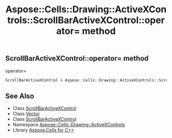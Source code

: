 ﻿---
title: Aspose::Cells::Drawing::ActiveXControls::ScrollBarActiveXControl::operator= method
linktitle: operator=
second_title: Aspose.Cells for C++ API Reference
description: 'Aspose::Cells::Drawing::ActiveXControls::ScrollBarActiveXControl::operator= method. operator= in C++.'
type: docs
weight: 300
url: /cpp/aspose.cells.drawing.activexcontrols/scrollbaractivexcontrol/operator_asm/
---
## ScrollBarActiveXControl::operator= method


operator=

```cpp
ScrollBarActiveXControl & Aspose::Cells::Drawing::ActiveXControls::ScrollBarActiveXControl::operator=(const ScrollBarActiveXControl &src)
```

## See Also

* Class [ScrollBarActiveXControl](../)
* Class [Vector](../../../aspose.cells/vector/)
* Class [ScrollBarActiveXControl](../)
* Namespace [Aspose::Cells::Drawing::ActiveXControls](../../)
* Library [Aspose.Cells for C++](../../../)
